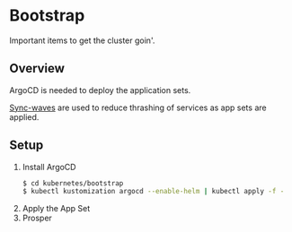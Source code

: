 # Bootstrap

Important items to get the cluster goin'.

## Overview

ArgoCD is needed to deploy the application sets. 

[Sync-waves](https://argo-cd.readthedocs.io/en/stable/user-guide/sync-waves/) are used to reduce thrashing of services as app sets are applied.

## Setup

1. Install ArgoCD
    ```sh
    $ cd kubernetes/bootstrap
    $ kubectl kustomization argocd --enable-helm | kubectl apply -f -
    ```
2. Apply the App Set
3. Prosper
